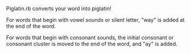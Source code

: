 Piglatin.rb converts your word into piglatin!

For words that begin with vowel sounds or silent letter, "way" is added at the end of the word. 

For words that begin with consonant sounds, the initial consonant or consonant cluster is moved to the end of the word, and "ay" is added.

